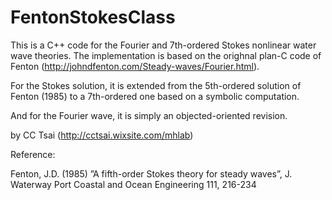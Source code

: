 # FentonStokesClass

This is a C++ code for the Fourier and 7th-ordered Stokes nonlinear water wave theories. The implementation is based on the orighnal plan-C code of Fenton (http://johndfenton.com/Steady-waves/Fourier.html). 

For the Stokes solution, it is extended from the 5th-ordered solution of Fenton (1985) to a 7th-ordered one based on a symbolic computation.

And for the Fourier wave, it is simply an objected-oriented revision.

by CC Tsai (http://cctsai.wixsite.com/mhlab)

Reference:

Fenton, J.D. (1985) ”A fifth-order Stokes theory for steady waves”, J. Waterway Port Coastal and Ocean Engineering 111, 216-234
